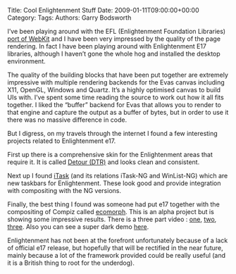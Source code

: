 Title: Cool Enlightenment Stuff
Date: 2009-01-11T09:00:00+00:00
Category: 
Tags: 
Authors: Garry Bodsworth

I&#8217;ve been playing around with the EFL (Enlightenment Foundation Libraries) [port of WebKit][1] and I have been very impressed by the quality of the page rendering. In fact I have been playing around with Enlightenment E17 libraries, although I haven&#8217;t gone the whole hog and installed the desktop environment.

The quality of the building blocks that have been put together are extremely impressive with multiple rendering backends for the Evas canvas including X11, OpenGL, Windows and Quartz. It&#8217;s a highly optimised canvas to build UIs with. I&#8217;ve spent some time reading the source to work out how it all fits together. I liked the &#8220;buffer&#8221; backend for Evas that allows you to render to that engine and capture the output as a buffer of bytes, but in order to use it there was no massive difference in code.

But I digress, on my travels through the internet I found a few interesting projects related to Enlightenment e17.

First up there is a comprehensive skin for the Enlightenment areas that require it. It is called [Detour (DTR)][2] and looks clean and consistent.

Next up I found [iTask][3] (and its relations iTask-NG and WinList-NG) which are new taskbars for Enlightenment. These look good and provide integration with compositing with the NG versions.

Finally, the best thing I found was someone had put e17 together with the compositing of Compiz called [ecomorph][4]. This is an alpha project but is showing some impressive results. There is a three part video : [one][5], [two][6], [three][7]. Also you can see a super dark demo [here][8].

Enlightenment has not been at the forefront unfortunately because of a lack of official e17 release, but hopefully that will be rectified in the near future, mainly because a lot of the framework provided could be really useful (and it is a British thing to root for the underdog).

 [1]: http://code.staikos.net/cgi-bin/gitweb.cgi?p=webkit;a=shortlog;h=kenneth/efl-port
 [2]: http://code.google.com/p/detour/
 [3]: http://code.google.com/p/itask-module/
 [4]: http://code.google.com/p/itask-module/wiki/Stuff
 [5]: http://www.youtube.com/watch?v=RHbQ0ASlzCQ
 [6]: http://www.youtube.com/watch?v=5G9hr-izzn4
 [7]: http://www.youtube.com/watch?v=21VURWljN4A
 [8]: http://www.youtube.com/watch?v=w5gDEiJpBwI